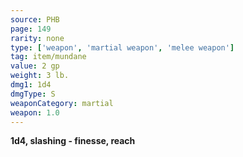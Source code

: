 ```yaml
---
source: PHB
page: 149
rarity: none
type: ['weapon', 'martial weapon', 'melee weapon']
tag: item/mundane
value: 2 gp
weight: 3 lb.
dmg1: 1d4
dmgType: S
weaponCategory: martial
weapon: 1.0
---
```


**1d4, slashing - finesse, reach**

